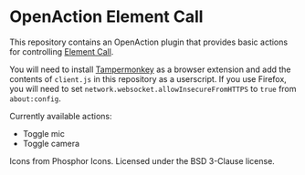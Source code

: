 # OpenAction Element Call

This repository contains an OpenAction plugin that provides basic actions for controlling [Element Call](https://call.element.io).

You will need to install [Tampermonkey](https://www.tampermonkey.net/) as a browser extension and add the contents of `client.js` in this repository as a userscript.
If you use Firefox, you will need to set `network.websocket.allowInsecureFromHTTPS` to `true` from `about:config`.

Currently available actions:
- Toggle mic
- Toggle camera

Icons from Phosphor Icons. Licensed under the BSD 3-Clause license.
